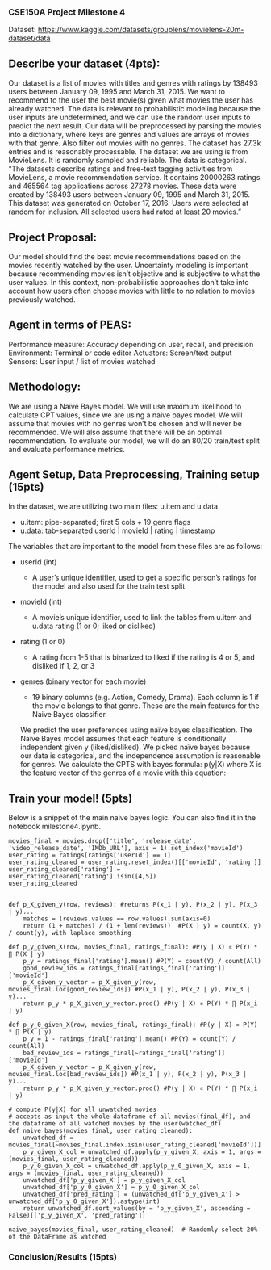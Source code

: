 ### CSE150A Project Milestone 4
Dataset: https://www.kaggle.com/datasets/grouplens/movielens-20m-dataset/data

## Describe your dataset (4pts):
Our dataset is a list of movies with titles and genres with ratings by 138493 users between January 09, 1995 and March 31, 2015. We want to recommend to the user the best movie(s) given what movies the user has already watched. The data is relevant to probabilistic modeling because the user inputs are undetermined, and we can use the random user inputs to predict the next result. Our data will be preprocessed by parsing the movies into a dictionary, where keys are genres and values are arrays of movies with that genre. Also filter out movies with no genres.
The dataset has 27.3k entries and is reasonably processable. The dataset we are using is from MovieLens. It is randomly sampled and reliable. The data is categorical.
“The datasets describe ratings and free-text tagging activities from MovieLens, a movie recommendation service. It contains 20000263 ratings and 465564 tag applications across 27278 movies. These data were created by 138493 users between January 09, 1995 and March 31, 2015. This dataset was generated on October 17, 2016. Users were selected at random for inclusion. All selected users had rated at least 20 movies.”
	
## Project Proposal:
Our model should find the best movie recommendations based on the movies recently watched by the user. Uncertainty modeling is important because recommending movies isn’t objective and is subjective to what the user values. In this context, non-probabilistic approaches don’t take into account how users often choose movies with little to no relation to movies previously watched.

## Agent in terms of PEAS:
Performance measure: Accuracy depending on user, recall, and precision
Environment: Terminal or code editor
Actuators: Screen/text output
Sensors: User input / list of movies watched

## Methodology:
We are using a Naïve Bayes model. We will use maximum likelihood to calculate CPT values, since we are using a naive bayes model. We will assume that movies with no genres won’t be chosen and will never be recommended. We will also assume that there will be an optimal recommendation. To evaluate our model, we will do an 80/20 train/test split and evaluate performance metrics.

## Agent Setup, Data Preprocessing, Training setup (15pts)
In the dataset, we are utilizing two main files: u.item and u.data.
- u.item: pipe-separated; first 5 cols + 19 genre flags
- u.data: tab-separated userId | movieId | rating | timestamp


The variables that are important to the model from these files are as follows:
- userId (int)
  - A user’s unique identifier, used to get a specific person’s ratings for the model and also used for the train test split

- movieId (int)
  - A movie’s unique identifier, used to link the tables from u.item and u.data
rating (1 or 0; liked or disliked)

- rating (1 or 0)
  - A rating from 1-5 that is binarized to liked if the rating is 4 or 5, and disliked if 1, 2, or 3

- genres (binary vector for each movie)
  - 19 binary columns (e.g. Action, Comedy, Drama). Each column is 1 if the movie belongs to that genre. These are the main features for the Naive Bayes classifier.

  We predict the user preferences using naïve bayes classification. The Naïve Bayes model assumes that each feature is conditionally independent given y (liked/disliked). We picked naïve bayes because our data is categorical, and the independence assumption is reasonable for genres. We calculate the CPTS with bayes formula: p(y|X) where X is the feature vector of the genres of a movie with this equation:

## Train your model! (5pts)
Below is a snippet of the main naive bayes logic. You can also find it in the notebook milestone4.ipynb.

```
movies_final = movies.drop(['title', 'release_date', 'video_release_date', 'IMDb_URL'], axis = 1).set_index('movieId')
user_rating = ratings[ratings['userId'] == 1]
user_rating_cleaned = user_rating.reset_index()[['movieId', 'rating']]
user_rating_cleaned['rating'] = user_rating_cleaned['rating'].isin([4,5])
user_rating_cleaned


def p_X_given_y(row, reviews): #returns P(x_1 | y), P(x_2 | y), P(x_3 | y)...
    matches = (reviews.values == row.values).sum(axis=0)
    return (1 + matches) / (1 + len(reviews))  #P(X | y) = count(X, y) / count(y), with laplace smoothing

def p_y_given_X(row, movies_final, ratings_final): #P(y | X) ∝ P(Y) * ∏ P(X | y)
    p_y = ratings_final['rating'].mean() #P(Y) = count(Y) / count(All)
    good_review_ids = ratings_final[ratings_final['rating']]['movieId']
    p_X_given_y_vector = p_X_given_y(row, movies_final.loc[good_review_ids]) #P(x_1 | y), P(x_2 | y), P(x_3 | y)...
    return p_y * p_X_given_y_vector.prod() #P(y | X) ∝ P(Y) * ∏ P(x_i | y)

def p_y_0_given_X(row, movies_final, ratings_final): #P(y | X) ∝ P(Y) * ∏ P(X | y)
    p_y = 1 - ratings_final['rating'].mean() #P(Y) = count(Y) / count(All)
    bad_review_ids = ratings_final[~ratings_final['rating']]['movieId']
    p_X_given_y_vector = p_X_given_y(row, movies_final.loc[bad_review_ids]) #P(x_1 | y), P(x_2 | y), P(x_3 | y)...
    return p_y * p_X_given_y_vector.prod() #P(y | X) ∝ P(Y) * ∏ P(x_i | y)

# compute P(y|X) for all unwatched movies
# accepts as input the whole dataframe of all movies(final_df), and the dataframe of all watched movies by the user(watched_df)
def naive_bayes(movies_final, user_rating_cleaned):
    unwatched_df = movies_final[~movies_final.index.isin(user_rating_cleaned['movieId'])].copy()
    p_y_given_X_col = unwatched_df.apply(p_y_given_X, axis = 1, args = (movies_final, user_rating_cleaned))
    p_y_0_given_X_col = unwatched_df.apply(p_y_0_given_X, axis = 1, args = (movies_final, user_rating_cleaned))
    unwatched_df['p_y_given_X'] = p_y_given_X_col
    unwatched_df['p_y_0_given_X'] = p_y_0_given_X_col
    unwatched_df['pred_rating'] = (unwatched_df['p_y_given_X'] > unwatched_df['p_y_0_given_X']).astype(int)
    return unwatched_df.sort_values(by = 'p_y_given_X', ascending = False)[['p_y_given_X', 'pred_rating']]
    
naive_bayes(movies_final, user_rating_cleaned)  # Randomly select 20% of the DataFrame as watched
```

### Conclusion/Results (15pts)